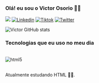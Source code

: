 
### Olá! eu sou o Victor Osorio 👋😃
<a href="https://www.youtube.com/channel/UC_-uuuZbY0AAt9CViNzvc-Q" target="_blank"><img src="https://img.shields.io/badge/YouTube-FF0000?style=for-the-badge&logo=youtube&logoColor=white" target="_blank"></a>
[![Linkedin](https://img.shields.io/badge/LinkedIn-0077B5?style=for-the-badge&logo=linkedin&logoColor=white)](https://www.linkedin.com/in/victor-osorio-323a561a3/)
[![Tiktok](https://img.shields.io/badge/TikTok-000000?style=for-the-badge&logo=tiktok&logoColor=white)]()
[![Twitter](https://img.shields.io/badge/Twitter-1DA1F2?style=for-the-badge&logo=twitter&logoColor=white)](https://twitter.com/sorriso234)

![Victor GitHub stats](https://github-readme-stats.vercel.app/api?username=VictorOs0r4o&show_icons=true&theme=cobalt)

### Tecnologias que eu uso no meu dia

<div style="display: inline_block"><br/>
<img alt="html5" src="https://img.shields.io/badge/HTML5-E34F26?style=for-the-badge&logo=html5&logoColor=white"/>
</div><br>

Atualmente estudando HTML 👨‍💻.
